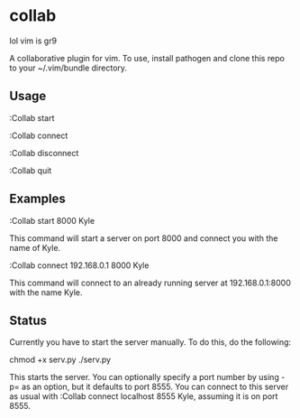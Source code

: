 # collab
lol vim is gr9

A collaborative plugin for vim. To use, install pathogen and clone this repo to your ~/.vim/bundle directory.

## Usage

:Collab start <port> <name>

:Collab connect <host> <port> <name>

:Collab disconnect

:Collab quit

## Examples

:Collab start 8000 Kyle

This command will start a server on port 8000 and connect you with the name of Kyle.

:Collab connect 192.168.0.1 8000 Kyle

This command will connect to an already running server at 192.168.0.1:8000 with the name Kyle.

## Status 

Currently you have to start the server manually. To do this, do the following:

chmod +x serv.py
./serv.py

This starts the server. You can optionally specify a port number by using -p=<port> as an option, but it defaults to port 8555. You can connect to this server as usual with :Collab connect localhost 8555 Kyle, assuming it is on port 8555.
